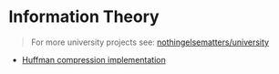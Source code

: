 # Information Theory

> For more university projects see: [nothingelsematters/university](https://github.com/nothingelsematters/university)

- [Huffman compression implementation](huffman/)
